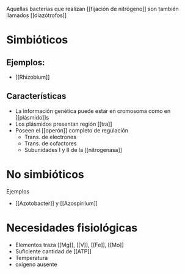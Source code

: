 Aquellas bacterias que realizan [[fijación de nitrógeno]] son también llamados [[diazótrofos]]

# Simbióticos

## Ejemplos: 
- [[Rhizobium]]
## Características
- La información genética puede estar en cromosoma como en [[plásmido]]s
- Los plásmidos presentan región [[tra]]
- Poseen el [[operón]] completo de regulación
	- Trans. de electrones
	- Trans. de cofactores
	- Subunidades I y II de la [[nitrogenasa]]

# No simbióticos
Ejemplos
- [[Azotobacter]] y [[Azospirilum]]

# Necesidades fisiológicas
- Elementos traza [[Mg]], [[V]], [[Fe]], [[Mo]]
- Suficiente cantidad de [[ATP]]
- Temperatura
- oxígeno ausente